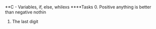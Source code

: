 **C - Variables, if, else, whilexs
****Tasks
0. Positive anything is better than negative nothin
1. The last digit